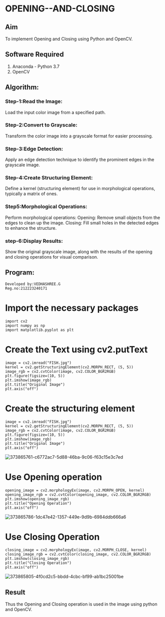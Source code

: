 # OPENING--AND-CLOSING
## Aim
To implement Opening and Closing using Python and OpenCV.

## Software Required
1. Anaconda - Python 3.7
2. OpenCV
## Algorithm:
### Step-1:Read the Image:
Load the input color image from a specified path.

### Step-2:Convert to Grayscale:
Transform the color image into a grayscale format for easier processing.

### Step-3:Edge Detection:
Apply an edge detection technique to identify the prominent edges in the grayscale image.

### Step-4:Create Structuring Element:
Define a kernel (structuring element) for use in morphological operations, typically a matrix of ones.
### Step5:Morphological Operations:
Perform morphological operations:
Opening: Remove small objects from the edges to clean up the image.
Closing: Fill small holes in the detected edges to enhance the structure.
### step-6:Display Results:
Show the original grayscale image, along with the results of the opening and closing operations for visual comparison.

## Program:
```
Developed by:VEDHASHREE.G
Reg.no:212223240171
```
# Import the necessary packages
```
import cv2
import numpy as np
import matplotlib.pyplot as plt
```
# Create the Text using cv2.putText
```
image = cv2.imread("FISH.jpg")  
kernel = cv2.getStructuringElement(cv2.MORPH_RECT, (5, 5))
image_rgb = cv2.cvtColor(image, cv2.COLOR_BGR2RGB)
plt.figure(figsize=(10, 5))
plt.imshow(image_rgb)
plt.title("Original Image")
plt.axis("off")
```

# Create the structuring element
```
image = cv2.imread("FISH.jpg")  
kernel = cv2.getStructuringElement(cv2.MORPH_RECT, (5, 5))
image_rgb = cv2.cvtColor(image, cv2.COLOR_BGR2RGB)
plt.figure(figsize=(10, 5))
plt.imshow(image_rgb)
plt.title("Original Image")
plt.axis("off")
```
![373865761-c6772ac7-5d88-46ba-9c06-f63c15e3c7ed](https://github.com/user-attachments/assets/dcc1c0d6-f1de-4511-bb00-ac2a5c46583e)

# Use Opening operation
```
opening_image = cv2.morphologyEx(image, cv2.MORPH_OPEN, kernel)
opening_image_rgb = cv2.cvtColor(opening_image, cv2.COLOR_BGR2RGB)
plt.imshow(opening_image_rgb)
plt.title("Opening Operation")
plt.axis("off")
```
![373865786-1dc47e42-1357-449e-9d9b-6984ddb666a6](https://github.com/user-attachments/assets/4b90425d-c295-408f-a7f4-12f1af3b54e8)

# Use Closing Operation
```
closing_image = cv2.morphologyEx(image, cv2.MORPH_CLOSE, kernel)
closing_image_rgb = cv2.cvtColor(closing_image, cv2.COLOR_BGR2RGB)
plt.imshow(closing_image_rgb)
plt.title("Closing Operation")
plt.axis("off")
```
![373865805-4f0cd2c5-bbdd-4cbc-bf99-ab1bc25001be](https://github.com/user-attachments/assets/d2514086-71a5-45ff-9f2c-74e379873545)

## Result
Thus the Opening and Closing operation is used in the image using python and OpenCV.
